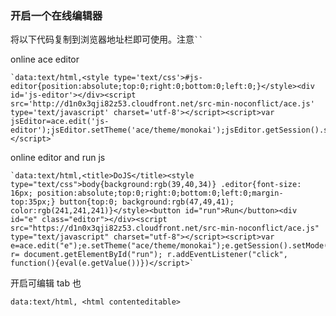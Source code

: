 ### 开启一个在线编辑器

将以下代码复制到浏览器地址栏即可使用。注意` `` `

online ace editor

    `data:text/html,<style type='text/css'>#js-editor{position:absolute;top:0;right:0;bottom:0;left:0;}</style><div id='js-editor'></div><script src='http://d1n0x3qji82z53.cloudfront.net/src-min-noconflict/ace.js' type='text/javascript' charset='utf-8'></script><script>var jsEditor=ace.edit('js-editor');jsEditor.setTheme('ace/theme/monokai');jsEditor.getSession().setMode('ace/mode/javascript');</script>`

online editor and run js

    `data:text/html,<title>DoJS</title><style type="text/css">body{background:rgb(39,40,34)} .editor{font-size: 16px; position:absolute;top:0;right:0;bottom:0;left:0;margin-top:35px;} button{top:0; background:rgb(47,49,41); color:rgb(241,241,241)}</style><button id="run">Run</button><div id="e" class="editor"></div><script src="https://d1n0x3qji82z53.cloudfront.net/src-min-noconflict/ace.js" type="text/javascript" charset="utf-8"></script><script>var e=ace.edit("e");e.setTheme("ace/theme/monokai");e.getSession().setMode("ace/mode/javascript");var r= document.getElementById("run"); r.addEventListener("click", function(){eval(e.getValue())})</script>`
    
开启可编辑 tab 也

    data:text/html, <html contenteditable>